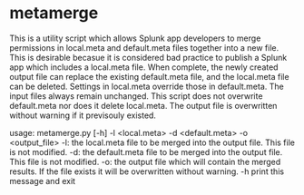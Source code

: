 # metamerge

This is a utility script which allows Splunk app developers to merge permissions in local.meta and 
default.meta files together into a new file. This is desirable becasue it is considered bad practice 
to publish a Splunk app which includes a local.meta file. When complete, the newly created output file 
can replace the existing default.meta file, and the local.meta file can be deleted. Settings in 
local.meta override those in default.meta. The input files always remain unchanged. This script does 
not overwrite default.meta nor does it delete local.meta. The output file is overwritten without warning
if it previsouly existed.

usage: metamerge.py [-h] -l <local.meta> -d <default.meta> -o <output_file> 
    -l: the local.meta file to be merged into the output file. This file is not modified.
    -d: the default.meta file to be merged into the output file. This file is not modified.
    -o: the output file which will contain the merged results. If the file exists it will be overwritten without warning.
    -h print this message and exit
    
    

